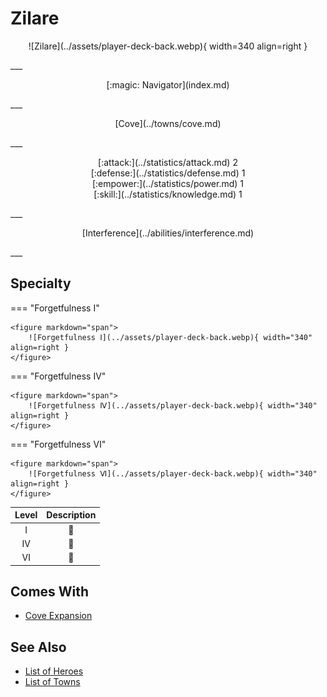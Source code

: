 # Zilare

<p style="text-align: center;" markdown>![Zilare](../assets/player-deck-back.webp){ width=340 align=right }</p>
___
<p style="text-align: center;" markdown>[:magic: Navigator](index.md)</p>
___
<p style="text-align: center;" markdown>[Cove](../towns/cove.md)</p>
___

<p style="text-align: center;" markdown>[:attack:](../statistics/attack.md)&nbsp;2</br>[:defense:](../statistics/defense.md)&nbsp;1</br>[:empower:](../statistics/power.md)&nbsp;1</br>[:skill:](../statistics/knowledge.md)&nbsp;1</p>
___
<p style="text-align: center;" markdown>[Interference](../abilities/interference.md)</p>
___

## Specialty

=== "Forgetfulness Ⅰ"

    <figure markdown="span">
        ![Forgetfulness Ⅰ](../assets/player-deck-back.webp){ width="340" align=right }
    </figure>

=== "Forgetfulness Ⅳ"

    <figure markdown="span">
        ![Forgetfulness Ⅳ](../assets/player-deck-back.webp){ width="340" align=right }
    </figure>

=== "Forgetfulness Ⅵ"

    <figure markdown="span">
        ![Forgetfulness Ⅵ](../assets/player-deck-back.webp){ width="340" align=right }
    </figure>


| Level | Description |
| :---: | :---: |
| Ⅰ | 🚧 |
| Ⅳ | 🚧 |
| Ⅵ | 🚧 |


## Comes With

- [Cove Expansion](../content.md)


## See Also

- [List of Heroes](index.md)
- [List of Towns](../towns/index.md)

